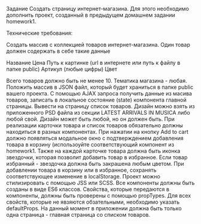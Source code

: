 Задание
Создать страницу интернет-магазина.
Для этого необходимо дополнить проект, созданный в предыдущем домашнем задании homework1.

Технические требования:

Создать массив с коллекцией товаров интернет-магазина.
Один товар должен содержать в себе такие данные

Название
Цена
Путь к картинке (url в интернете или путь к файлу в папке public)
Артикул (любые цифры)
Цвет


Всего товаров должно быть не менее 10. Тематика магазина - любая.
Положить массив в JSON файл, который будет храниться в папке public вашего проекта.
С помощью AJAX запроса получить данные из масива товаров, записать в локальное состояние (state) компонента главной страницы.
Вывести на страницу список товаров. Дизайн можно взять из приложенного PSD файла из секции LATEST ARRIVALS IN MUSICA либо любой свой. Дизайн может быть любой, но он должен быть.
При реализации карточки товара и список товаров обязательно должны находиться в разных компонентах.
При нажатии на кнопку Add to cart должно появляться модальное окно с подтверждением добавления товара в корзину (использоуйте соответствующий компонент из homework1.
Также на каждой карточке товара должна быть иконка звездочки, которая позволит добавить товар в избранное. Если товар избранный - звездочка должна быть закрашена любым цветом.
При добавлении товара в корзину или в избранное, сохранять соответствующее изменение в localStorage.
Проект можно стилизировать с помощью JSS или SCSS.
Все компоненты должны быть созданы в виде ES6 классов.
Свойства, которые передаются в компоненты, должны быть проверены с помощью propTypes.
Для всех свойств, которые не явзяются обзательными, необходимо указать defaultProps.
На данный момент в приложении должна быть только одна страница - главная страница со списком товаров.